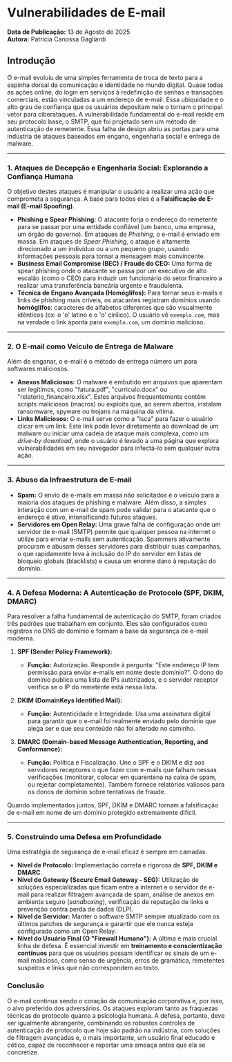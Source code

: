 # Vulnerabilidades de E-mail 

**Data de Publicação:** 13 de Agosto de 2025  
**Autora:** Patrícia Canossa Gagliardi

## Introdução

O e-mail evoluiu de uma simples ferramenta de troca de texto para a espinha dorsal da comunicação e identidade no mundo digital. Quase todas as ações online, do login em serviços à redefinição de senhas e transações comerciais, estão vinculadas a um endereço de e-mail. Essa ubiquidade e o alto grau de confiança que os usuários depositam nele o tornam o principal vetor para ciberataques. A vulnerabilidade fundamental do e-mail reside em seu protocolo base, o SMTP, que foi projetado sem um método de autenticação de remetente. Essa falha de design abriu as portas para uma indústria de ataques baseados em engano, engenharia social e entrega de malware.

---

### 1. Ataques de Decepção e Engenharia Social: Explorando a Confiança Humana

O objetivo destes ataques é manipular o usuário a realizar uma ação que comprometa a segurança. A base para todos eles é a **Falsificação de E-mail (E-mail Spoofing)**.

* **Phishing e Spear Phishing:** O atacante forja o endereço do remetente para se passar por uma entidade confiável (um banco, uma empresa, um órgão do governo). Em ataques de *Phishing*, o e-mail é enviado em massa. Em ataques de *Spear Phishing*, o ataque é altamente direcionado a um indivíduo ou a um pequeno grupo, usando informações pessoais para tornar a mensagem mais convincente.
* **Business Email Compromise (BEC) / Fraude do CEO:** Uma forma de spear phishing onde o atacante se passa por um executivo de alto escalão (como o CEO) para induzir um funcionário do setor financeiro a realizar uma transferência bancária urgente e fraudulenta.
* **Técnica de Engano Avançada (Homóglifos):** Para tornar seus e-mails e links de phishing mais críveis, os atacantes registram domínios usando **homóglifos**: caracteres de alfabetos diferentes que são visualmente idênticos (ex: o 'o' latino e o 'о' cirílico). O usuário vê `exemplo.com`, mas na verdade o link aponta para `exemplо.com`, um domínio malicioso.

---

### 2. O E-mail como Veículo de Entrega de Malware

Além de enganar, o e-mail é o método de entrega número um para softwares maliciosos.

* **Anexos Maliciosos:** O malware é embutido em arquivos que aparentam ser legítimos, como "fatura.pdf", "curriculo.docx" ou "relatorio_financeiro.xlsx". Estes arquivos frequentemente contêm scripts maliciosos (macros) ou exploits que, ao serem abertos, instalam ransomware, spyware ou trojans na máquina da vítima.
* **Links Maliciosos:** O e-mail serve como a "isca" para fazer o usuário clicar em um link. Este link pode levar diretamente ao download de um malware ou iniciar uma cadeia de ataque mais complexa, como um *drive-by download*, onde o usuário é levado a uma página que explora vulnerabilidades em seu navegador para infectá-lo sem qualquer outra ação.

---

### 3. Abuso da Infraestrutura de E-mail

* **Spam:** O envio de e-mails em massa não solicitados é o veículo para a maioria dos ataques de phishing e malware. Além disso, a simples interação com um e-mail de spam pode validar para o atacante que o endereço é ativo, intensificando futuros ataques.
* **Servidores em Open Relay:** Uma grave falha de configuração onde um servidor de e-mail (SMTP) permite que qualquer pessoa na internet o utilize para enviar e-mails sem autenticação. Spammers ativamente procuram e abusam desses servidores para distribuir suas campanhas, o que rapidamente leva à inclusão do IP do servidor em listas de bloqueio globais (blacklists) e causa um enorme dano à reputação do domínio.

---

### 4. A Defesa Moderna: A Autenticação de Protocolo (SPF, DKIM, DMARC)

Para resolver a falha fundamental de autenticação do SMTP, foram criados três padrões que trabalham em conjunto. Eles são configurados como registros no DNS do domínio e formam a base da segurança de e-mail moderna.

1.  **SPF (Sender Policy Framework):**
    * **Função:** Autorização. Responde à pergunta: "Este endereço IP tem permissão para enviar e-mails em nome deste domínio?". O dono do domínio publica uma lista de IPs autorizados, e o servidor receptor verifica se o IP do remetente está nessa lista.

2.  **DKIM (DomainKeys Identified Mail):**
    * **Função:** Autenticidade e Integridade. Usa uma assinatura digital para garantir que o e-mail foi realmente enviado pelo domínio que alega ser e que seu conteúdo não foi alterado no caminho.

3.  **DMARC (Domain-based Message Authentication, Reporting, and Conformance):**
    * **Função:** Política e Fiscalização. Une o SPF e o DKIM e diz aos servidores receptores o que fazer com e-mails que falham nessas verificações (monitorar, colocar em quarentena na caixa de spam, ou rejeitar completamente). Também fornece relatórios valiosos para os donos de domínio sobre tentativas de fraude.

Quando implementados juntos, SPF, DKIM e DMARC tornam a falsificação de e-mail em nome de um domínio protegido extremamente difícil.

---

### 5. Construindo uma Defesa em Profundidade

Uma estratégia de segurança de e-mail eficaz é sempre em camadas.

* **Nível de Protocolo:** Implementação correta e rigorosa de **SPF, DKIM e DMARC**.
* **Nível de Gateway (Secure Email Gateway - SEG):** Utilização de soluções especializadas que ficam entre a internet e o servidor de e-mail para realizar filtragem avançada de spam, análise de anexos em ambiente seguro (*sandboxing*), verificação de reputação de links e prevenção contra perda de dados (DLP).
* **Nível de Servidor:** Manter o software SMTP sempre atualizado com os últimos patches de segurança e garantir que ele nunca esteja configurado como um Open Relay.
* **Nível do Usuário Final (O "Firewall Humano"):** A última e mais crucial linha de defesa. É essencial investir em **treinamento e conscientização contínuos** para que os usuários possam identificar os sinais de um e-mail malicioso, como senso de urgência, erros de gramática, remetentes suspeitos e links que não correspondem ao texto.

### Conclusão

O e-mail continua sendo o coração da comunicação corporativa e, por isso, o alvo preferido dos adversários. Os ataques exploram tanto as fraquezas técnicas do protocolo quanto a psicologia humana. A defesa, portanto, deve ser igualmente abrangente, combinando os robustos controles de autenticação de protocolo que hoje são padrão na indústria, com soluções de filtragem avançadas e, o mais importante, um usuário final educado e cético, capaz de reconhecer e reportar uma ameaça antes que ela se concretize.